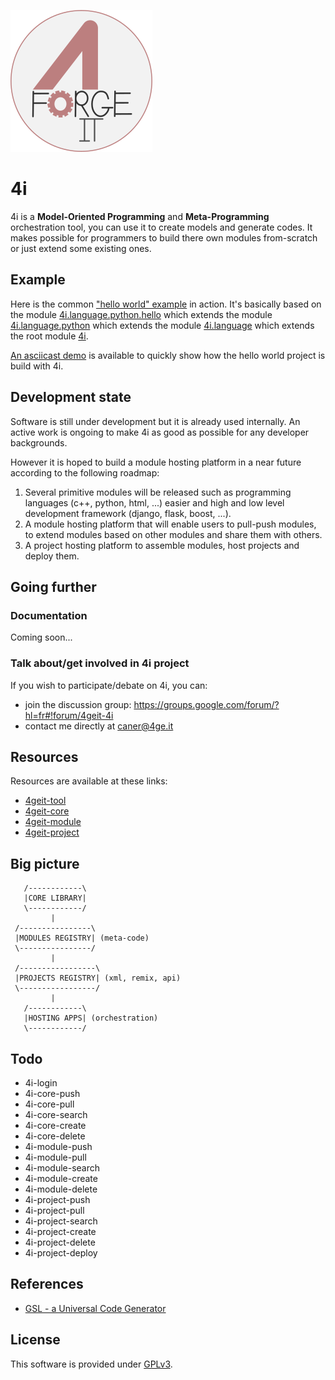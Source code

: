 ![Build Status](share/4i/images/logo.png)

# 4i

4i is a **Model-Oriented Programming** and **Meta-Programming** orchestration tool, you can use it to create models and generate codes. It makes possible for programmers to build there own modules from-scratch or just extend some existing ones.

## Example

Here is the common ["hello world" example](https://github.com/4geit-project/hello) in action. It's basically based on the module [4i.language.python.hello](https://github.com/4geit-module/4i.language.python.hello) which extends the module [4i.language.python](https://github.com/4geit-module/4i.language.python) which extends the module [4i.language](https://github.com/4geit-module/4i.language) which extends the root module [4i](https://github.com/4geit-module/4i).

[An asciicast demo](https://asciinema.org/a/17555) is available to quickly show how the hello world project is build with 4i.

## Development state

Software is still under development but it is already used internally. An active work is ongoing to make 4i as good as possible for any developer backgrounds.

However it is hoped to build a module hosting platform in a near future according to the following roadmap:

1. Several primitive modules will be released such as programming languages (c++, python, html, ...) easier and high and low level development framework (django, flask, boost, ...).
2. A module hosting platform that will enable users to pull-push modules, to extend modules based on other modules and share them with others.
3. A project hosting platform to assemble modules, host projects and deploy them.

## Going further

### Documentation

Coming soon...

### Talk about/get involved in 4i project

If you wish to participate/debate on 4i, you can:

* join the discussion group: https://groups.google.com/forum/?hl=fr#!forum/4geit-4i
* contact me directly at caner@4ge.it

## Resources

Resources are available at these links:

* [4geit-tool](https://github.com/4geit-tool)
* [4geit-core](https://github.com/4geit-core)
* [4geit-module](https://github.com/4geit-module)
* [4geit-project](https://github.com/4geit-project)

## Big picture

```
   /------------\
   |CORE LIBRARY|
   \------------/
         |
 /----------------\
 |MODULES REGISTRY| (meta-code)
 \----------------/
         |
 /-----------------\
 |PROJECTS REGISTRY| (xml, remix, api)
 \-----------------/
         |
   /------------\
   |HOSTING APPS| (orchestration)
   \------------/
```

## Todo

* 4i-login
* 4i-core-push
* 4i-core-pull
* 4i-core-search
* 4i-core-create
* 4i-core-delete
* 4i-module-push
* 4i-module-pull
* 4i-module-search
* 4i-module-create
* 4i-module-delete
* 4i-project-push
* 4i-project-pull
* 4i-project-search
* 4i-project-create
* 4i-project-delete
* 4i-project-deploy

## References

* [GSL - a Universal Code Generator](https://github.com/imatix/gsl)

## License

This software is provided under [GPLv3](LICENSE).
